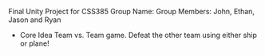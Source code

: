 Final Unity Project for CSS385
Group Name: <ToBeDetermined>
Group Members: John, Ethan, Jason and Ryan

* Core Idea
Team vs. Team game. Defeat the other team using either ship or plane!
